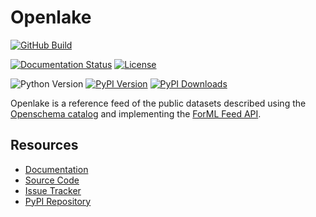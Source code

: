 <!--
 Licensed to the Apache Software Foundation (ASF) under one
 or more contributor license agreements.  See the NOTICE file
 distributed with this work for additional information
 regarding copyright ownership.  The ASF licenses this file
 to you under the Apache License, Version 2.0 (the
 "License"); you may not use this file except in compliance
 with the License.  You may obtain a copy of the License at

   http://www.apache.org/licenses/LICENSE-2.0

 Unless required by applicable law or agreed to in writing,
 software distributed under the License is distributed on an
 "AS IS" BASIS, WITHOUT WARRANTIES OR CONDITIONS OF ANY
 KIND, either express or implied.  See the License for the
 specific language governing permissions and limitations
 under the License.
-->

Openlake
========

[![GitHub Build](https://github.com/formlio/openlake/workflows/CI%20Build/badge.svg)](https://github.com/formlio/openlake/actions/)

[![Documentation Status](https://readthedocs.org/projects/openlake/badge/?version=latest)](https://openlake.readthedocs.io/en/latest/)
[![License](http://img.shields.io/:license-Apache%202-blue.svg)](http://www.apache.org/licenses/LICENSE-2.0.txt)

![Python Version](https://img.shields.io/pypi/pyversions/openlake.svg)
[![PyPI Version](https://badge.fury.io/py/openlake.svg)](https://pypi.org/project/openlake/)
[![PyPI Downloads](https://img.shields.io/pypi/dm/openlake)](https://pypi.org/project/openlake/)


Openlake is a reference feed of the public datasets described using the
[Openschema catalog](https://openschema.readthedocs.io/en/latest/) and implementing the
[ForML Feed API](https://docs.forml.io/en/latest/feed.html).

Resources
---------

* [Documentation](https://openlake.readthedocs.io/en/latest/)
* [Source Code](https://github.com/formlio/openlake/)
* [Issue Tracker](https://github.com/formlio/openlake/issues/)
* [PyPI Repository](https://pypi.org/project/openlake/)
